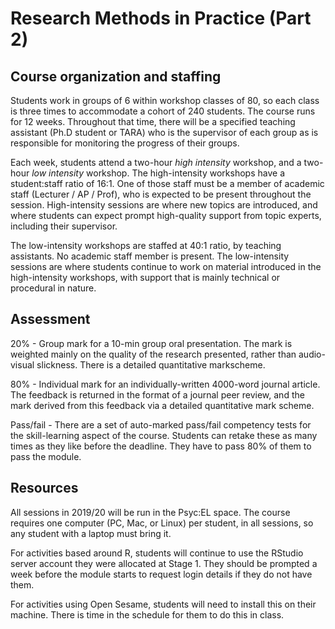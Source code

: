 # Research Methods in Practice (Part 2)

## Course organization and staffing

Students work in groups of 6 within workshop classes of 80, so each class is three times to accommodate a cohort of 240 students. The course runs for 12 weeks. Throughout that time, there will be a specified teaching assistant (Ph.D student or TARA) who is the supervisor of each group as is responsible for monitoring the progress of their groups. 

Each week, students attend a two-hour _high intensity_ workshop, and a two-hour _low intensity_ workshop. 
The high-intensity workshops have a student:staff ratio of 16:1. One of those staff must be a member of academic staff (Lecturer / AP / Prof), who is expected to be present throughout the session. High-intensity sessions are where new topics are introduced, and where students can expect prompt high-quality support from topic experts, including their supervisor. 

The low-intensity workshops are staffed at 40:1 ratio, by teaching assistants. No academic staff member is present. The low-intensity sessions are where students continue to work on material introduced in the high-intensity workshops, with support that is mainly technical or procedural in nature.

## Assessment

20% - Group mark for a 10-min group oral presentation. The mark is weighted mainly on the quality of the research presented, rather than audio-visual slickness. There is a detailed quantitative markscheme.

80% - Individual mark for an individually-written 4000-word journal article. The feedback is returned in the format of a journal peer review, and the mark derived from this feedback via a detailed quantitative mark scheme.

Pass/fail - There are a set of auto-marked pass/fail competency tests for the skill-learning aspect of the course. Students can retake these as many times as they like before the deadline. They have to pass 80% of them to pass the module. 

## Resources

All sessions in 2019/20 will be run in the Psyc:EL space. The course requires one computer (PC, Mac, or Linux) per student, in all sessions, so any student with a laptop must bring it.

For activities based around R, students will continue to use the RStudio server account they were allocated at Stage 1. They should be prompted a week before the module starts to request login details if they do not have them.

For activities using Open Sesame, students will need to install this on their machine. There is time in the schedule for them to do this in class. 
